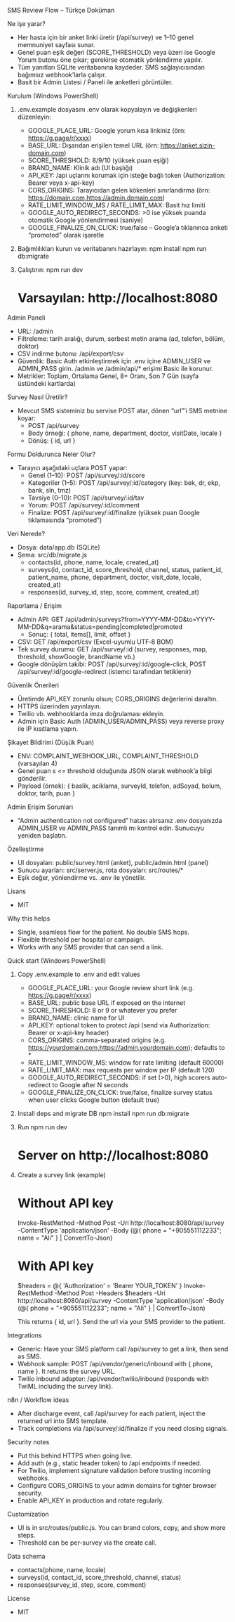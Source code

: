 
SMS Review Flow – Türkçe Doküman

Ne işe yarar?
- Her hasta için bir anket linki üretir (/api/survey) ve 1–10 genel memnuniyet sayfası sunar.
- Genel puan eşik değeri (SCORE_THRESHOLD) veya üzeri ise Google Yorum butonu öne çıkar; gerekirse otomatik yönlendirme yapılır.
- Tüm yanıtları SQLite veritabanına kaydeder. SMS sağlayıcısından bağımsız webhook’larla çalışır.
- Basit bir Admin Listesi / Paneli ile anketleri görüntüler.

Kurulum (Windows PowerShell)
1) .env.example dosyasını .env olarak kopyalayın ve değişkenleri düzenleyin:
    - GOOGLE_PLACE_URL: Google yorum kısa linkiniz (örn: https://g.page/r/xxxx)
    - BASE_URL: Dışarıdan erişilen temel URL (örn: https://anket.sizin-domain.com)
    - SCORE_THRESHOLD: 8/9/10 (yüksek puan eşiği)
    - BRAND_NAME: Klinik adı (UI başlığı)
    - API_KEY: /api uçlarını korumak için isteğe bağlı token (Authorization: Bearer <token> veya x-api-key)
    - CORS_ORIGINS: Tarayıcıdan gelen kökenleri sınırlandırma (örn: https://domain.com,https://admin.domain.com)
    - RATE_LIMIT_WINDOW_MS / RATE_LIMIT_MAX: Basit hız limiti
    - GOOGLE_AUTO_REDIRECT_SECONDS: >0 ise yüksek puanda otomatik Google yönlendirmesi (saniye)
    - GOOGLE_FINALIZE_ON_CLICK: true/false – Google’a tıklanınca anketi “promoted” olarak işaretle

2) Bağımlılıkları kurun ve veritabanını hazırlayın:
    npm install
    npm run db:migrate

3) Çalıştırın:
    npm run dev
    # Varsayılan: http://localhost:8080

Admin Paneli
- URL: /admin
- Filtreleme: tarih aralığı, durum, serbest metin arama (ad, telefon, bölüm, doktor)
- CSV indirme butonu: /api/export/csv
 - Güvenlik: Basic Auth etkinleştirmek için .env içine ADMIN_USER ve ADMIN_PASS girin. /admin ve /admin/api/* erişimi Basic ile korunur.
 - Metrikler: Toplam, Ortalama Genel, 8+ Oranı, Son 7 Gün (sayfa üstündeki kartlarda)

Survey Nasıl Üretilir?
- Mevcut SMS sisteminiz bu servise POST atar, dönen “url”’i SMS metnine koyar:
   - POST /api/survey
   - Body örneği: { phone, name, department, doctor, visitDate, locale }
   - Dönüş: { id, url }

Formu Doldurunca Neler Olur?
- Tarayıcı aşağıdaki uçlara POST yapar:
   - Genel (1–10): POST /api/survey/:id/score
   - Kategoriler (1–5): POST /api/survey/:id/category (key: bek, dr, ekp, bank, sln, tmz)
   - Tavsiye (0–10): POST /api/survey/:id/tav
   - Yorum: POST /api/survey/:id/comment
   - Finalize: POST /api/survey/:id/finalize (yüksek puan Google tıklamasında “promoted”)

Veri Nerede?
- Dosya: data/app.db (SQLite)
- Şema: src/db/migrate.js
   - contacts(id, phone, name, locale, created_at)
   - surveys(id, contact_id, score_threshold, channel, status, patient_id, patient_name, phone, department, doctor, visit_date, locale, created_at)
   - responses(id, survey_id, step, score, comment, created_at)

Raporlama / Erişim
- Admin API: GET /api/admin/surveys?from=YYYY-MM-DD&to=YYYY-MM-DD&q=arama&status=pending|completed|promoted
   - Sonuç: { total, items[], limit, offset }
- CSV: GET /api/export/csv (Excel-uyumlu UTF‑8 BOM)
- Tek survey durumu: GET /api/survey/:id (survey, responses, map, threshold, showGoogle, brandName vb.)
 - Google dönüşüm takibi: POST /api/survey/:id/google-click, POST /api/survey/:id/google-redirect (istemci tarafından tetiklenir)

Güvenlik Önerileri
- Üretimde API_KEY zorunlu olsun; CORS_ORIGINS değerlerini daraltın.
- HTTPS üzerinden yayınlayın.
- Twilio vb. webhooklarda imza doğrulaması ekleyin.
 - Admin için Basic Auth (ADMIN_USER/ADMIN_PASS) veya reverse proxy ile IP kısıtlama yapın.

Şikayet Bildirimi (Düşük Puan)
- ENV: COMPLAINT_WEBHOOK_URL, COMPLAINT_THRESHOLD (varsayılan 4)
- Genel puan s <= threshold olduğunda JSON olarak webhook’a bilgi gönderilir.
- Payload (örnek): { baslik, aciklama, surveyId, telefon, adSoyad, bolum, doktor, tarih, puan }

Admin Erişim Sorunları
- “Admin authentication not configured” hatası alırsanız .env dosyanızda ADMIN_USER ve ADMIN_PASS tanımlı mı kontrol edin. Sunucuyu yeniden başlatın.

Özelleştirme
- UI dosyaları: public/survey.html (anket), public/admin.html (panel)
- Sunucu ayarları: src/server.js, rota dosyaları: src/routes/*
- Eşik değer, yönlendirme vs. .env ile yönetilir.

Lisans
- MIT

Why this helps
- Single, seamless flow for the patient. No double SMS hops.
- Flexible threshold per hospital or campaign.
- Works with any SMS provider that can send a link.

Quick start (Windows PowerShell)
1) Copy .env.example to .env and edit values
   - GOOGLE_PLACE_URL: your Google review short link (e.g. https://g.page/r/xxxx)
   - BASE_URL: public base URL if exposed on the internet
   - SCORE_THRESHOLD: 8 or 9 or whatever you prefer
   - BRAND_NAME: clinic name for UI
   - API_KEY: optional token to protect /api (send via Authorization: Bearer <token> or x-api-key header)
   - CORS_ORIGINS: comma-separated origins (e.g. https://yourdomain.com,https://admin.yourdomain.com); defaults to *
   - RATE_LIMIT_WINDOW_MS: window for rate limiting (default 60000)
   - RATE_LIMIT_MAX: max requests per window per IP (default 120)
   - GOOGLE_AUTO_REDIRECT_SECONDS: if set (>0), high scorers auto-redirect to Google after N seconds
   - GOOGLE_FINALIZE_ON_CLICK: true/false, finalize survey status when user clicks Google button (default true)

2) Install deps and migrate DB
   npm install
   npm run db:migrate

3) Run
   npm run dev
   # Server on http://localhost:8080

4) Create a survey link (example)
   # Without API key
   Invoke-RestMethod -Method Post -Uri http://localhost:8080/api/survey -ContentType 'application/json' -Body (@{ phone = "+905551112233"; name = "Ali" } | ConvertTo-Json)

   # With API key
   $headers = @{ 'Authorization' = 'Bearer YOUR_TOKEN' }
   Invoke-RestMethod -Method Post -Headers $headers -Uri http://localhost:8080/api/survey -ContentType 'application/json' -Body (@{ phone = "+905551112233"; name = "Ali" } | ConvertTo-Json)

   This returns { id, url }. Send the url via your SMS provider to the patient.

Integrations
- Generic: Have your SMS platform call /api/survey to get a link, then send as SMS.
- Webhook sample: POST /api/vendor/generic/inbound with { phone, name }. It returns the survey URL.
- Twilio inbound adapter: /api/vendor/twilio/inbound (responds with TwiML including the survey link).

n8n / Workflow ideas
- After discharge event, call /api/survey for each patient, inject the returned url into SMS template.
- Track completions via /api/survey/:id/finalize if you need closing signals.

Security notes
- Put this behind HTTPS when going live.
- Add auth (e.g., static header token) to /api endpoints if needed.
- For Twilio, implement signature validation before trusting incoming webhooks.
 - Configure CORS_ORIGINS to your admin domains for tighter browser security.
 - Enable API_KEY in production and rotate regularly.

Customization
- UI is in src/routes/public.js. You can brand colors, copy, and show more steps.
- Threshold can be per-survey via the create call.

Data schema
- contacts(phone, name, locale)
- surveys(id, contact_id, score_threshold, channel, status)
- responses(survey_id, step, score, comment)

License
- MIT
